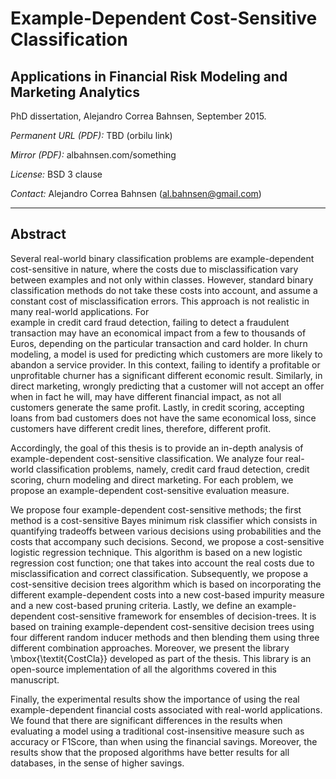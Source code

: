 Example-Dependent Cost-Sensitive Classification
============================
## Applications in Financial Risk Modeling and Marketing Analytics


PhD dissertation, Alejandro Correa Bahnsen, September 2015.

_Permanent URL (PDF):_ TBD (orbilu link)

_Mirror (PDF):_ albahnsen.com/something

_License:_ BSD 3 clause

_Contact:_ Alejandro Correa Bahnsen (<al.bahnsen@gmail.com>)

---

## Abstract

Several real-world binary classification problems are example-dependent cost-sensitive in nature, where the 
costs due to misclassification vary between examples and not only within classes. However, standard binary
classification methods do not take these costs into account, and assume a constant cost of 
misclassification errors. This approach is not realistic in many real-world applications. For  
example in credit card fraud detection, failing to detect a fraudulent transaction may have an 
economical impact from a few to thousands of Euros, depending on the particular transaction and card 
holder. In churn modeling, a model is used for predicting which customers are more likely to 
abandon a service provider. In this context, failing to identify a   profitable or unprofitable 
churner has a significant different economic   result. Similarly, in direct marketing, wrongly 
predicting that a customer   will not accept an offer when in fact he will, may have different 
financial impact, as not all   customers generate the same profit. Lastly, in credit scoring, 
accepting   loans from bad customers does not have the same economical loss, since customers have 
different   credit lines, therefore, different profit.

Accordingly, the goal of this thesis is to provide an in-depth analysis of example-dependent 
cost-sensitive classification. We analyze four real-world classification problems, namely, 
credit card fraud detection, credit scoring, churn modeling and direct marketing. For each problem, 
we propose an example-dependent cost-sensitive evaluation measure.

We propose four example-dependent cost-sensitive methods; the first method is a cost-sensitive 
Bayes minimum risk classifier which consists in quantifying tradeoffs between various decisions 
using probabilities and the costs that accompany such decisions. Second, we propose a
cost-sensitive logistic regression technique. This algorithm is based on a new logistic regression 
cost function; one that takes into account the real costs due to misclassification and correct 
classification. Subsequently, we propose a cost-sensitive decision trees algorithm which is based 
on incorporating the different example-dependent costs into a new cost-based impurity measure and a 
new cost-based pruning criteria. Lastly, we define an example-dependent cost-sensitive framework 
for ensembles of decision-trees. It is based on training example-dependent cost-sensitive 
decision trees using four different random inducer methods and then blending them using three 
different combination approaches. Moreover, we present the library \mbox{\textit{CostCla}} developed 
as part of the thesis. This library is an open-source implementation of all the algorithms covered 
in this manuscript.

Finally, the experimental results show the importance of using the real example-dependent financial 
costs associated with real-world applications. We found that there are significant differences 
in the results when evaluating a model using a traditional cost-insensitive measure such as  
accuracy or F1Score, than when using the financial savings. Moreover, the results show that the 
proposed algorithms have better results for all databases, in the sense of higher savings.
